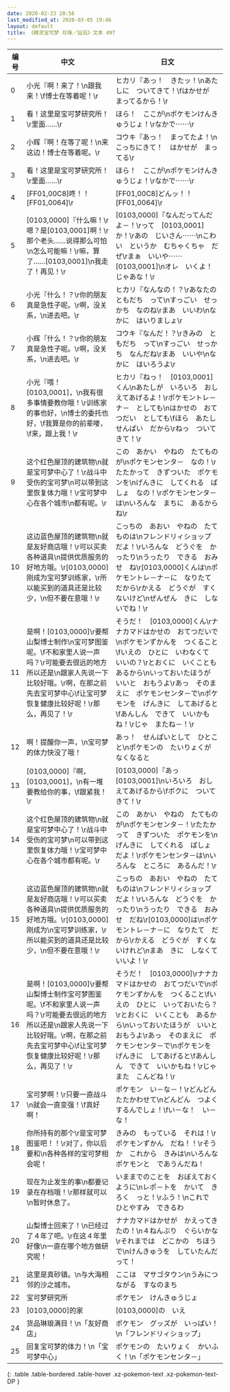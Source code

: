 ```yaml
---
date: 2020-02-23 20:56
last_modified_at: 2020-03-05 19:46
layout: default
title: 《精灵宝可梦 珍珠／钻石》文本 497
---
```

| 编号 | 中文 | 日文 |
| ---- | ---- | ---- |
| 0 | 小光『啊！来了！\n跟我来！\f博士在等着呢！\r | ヒカリ『あっ！　きたッ！\nあたしに　ついてきて！\fはかせが　まってるから！\r |
| 1 | 看！这里是宝可梦研究所！\r里面……\r | ほら！　ここが\nポケモンけんきゅうじょ！\rなかで⋯⋯\r |
| 2 | 小辉『啊！在等了呢！\n来这边！博士在等着呢。\r | コウキ『あっ！　まってたよ！\nこっちにきて！　はかせが　まってる\r |
| 3 | 看！这里是宝可梦研究所！\r里面……\r | ほら！　ここが\nポケモンけんきゅうじょ！\rなかで⋯⋯\r |
| 4 | [FF01,00C8]咚！！[FF01,0064]\r | [FF01,00C8]どんッ！！[FF01,0064]\r |
| 5 | [0103,0000]『什么嘛！\r嗯？是[0103,0001]啊！\r那个老头……说得那么可怕\n怎么可能嘛！\r嘛，算了……[0103,0001]\n我走了！再见！\r | [0103,0000]『なんだってんだよ－！\rって　[0103,0001]　か！\rあの　じいさん⋯⋯\nこわい　というか　むちゃくちゃ　だぜ\rまぁ　いいや⋯⋯　[0103,0001]\nオレ　いくよ！　じゃあな！\r |
| 6 | 小光『什么！？\r你的朋友真是急性子呢。\r啊，没关系，\n进去吧。\r | ヒカリ『なんなの！？\rあなたの　ともだち　って\nすっごい　せっかち　なのね\rまあ　いいわ\nなかに　はいりましょ\r |
| 7 | 小辉『什么！？\r你的朋友真是急性子呢。\r啊，没关系，\n进去吧。\r | コウキ『なんだ！？\rきみの　ともだち　って\nすっごい　せっかち　なんだね\rまあ　いいや\nなかに　はいろうよ\r |
| 8 | 小光『喂！[0103,0001]，\n我有很多事情要教你哦！\r训练家的事也好，\n博士的委托也好，\f我算是你的前辈喽，\f来，跟上我！\r | ヒカリ『ねっ！　[0103,0001]くん\nあたしが　いろいろ　おしえてあげるよ！\rポケモントレ－ナ－　としても\nはかせの　おてつだい　としても\fほら　あたし　せんぱい　だから\rねっ　ついてきて！\r |
| 9 | 这个红色屋顶的建筑物\n就是宝可梦中心了！\r战斗中受伤的宝可梦\n可以带到这里恢复体力哦！\r宝可梦中心在各个城市\n都有呢。\r | この　あかい　やねの　たてものが\nポケモンセンタ－　なの！\rたたかって　きずついた　ポケモンを\nげんきに　してくれる　ばしょ　なの！\rポケモンセンタ－は\nいろんな　まちに　あるからね\r |
| 10 | 这边蓝色屋顶的建筑物\n就是友好商店哦！\r可以买卖各种道具\n提供优质服务的好地方哦。\r[0103,0000]刚成为宝可梦训练家，\r所以能买到的道具还是比较少，\n但不要在意哦！\r | こっちの　あおい　やねの　たてものは\nフレンドリィショップ　だよ！\rいろんな　どうぐを　かったり\nうったり　できる　おみせ　ね\r[0103,0000]くんは\nポケモントレ－ナ－に　なりたて　だから\rかえる　どうぐが　すくないけど\nぜんぜん　きに　しないでね！\r |
| 11 | 是啊！[0103,0000]\r要帮山梨博士制作\n宝可梦图鉴呢。\f不和家里人说一声吗？\r可能要去很远的地方所以还是\n跟家人先说一下比较好哦。\r啊，在那之前先去宝可梦中心\f让宝可梦恢复健康比较好呢！\r那么，再见了！\r | そうだ！　[0103,0000]くん\rナナカマドはかせの　おてつだいで\nポケモンずかんを　つくること\fいえの　ひとに　いわなくて　いいの？\rとおくに　いくことも　あるから\nいっておいたほうが　いいと　おもうよ\rあっ　そのまえに　ポケモンセンタ－で\nポケモンを　げんきに　してあげると\fあんしん　できて　いいかもね！\rじゃ　またね－！\r |
| 12 | 啊！提醒你一声，\n宝可梦的体力快没了哦！ | あっ！　せんぱいとして　ひとこと\nポケモンの　たいりょくが　なくなると |
| 13 | [0103,0000]『啊，[0103,0001]，\n有一堆要教给你的事，\f跟紧我！\r | [0103,0000]『あっ　[0103,0001]\nいろいろ　おしえてあげるから\fボクに　ついてきて！\r |
| 14 | 这个红色屋顶的建筑物\n就是宝可梦中心了！\r战斗中受伤的宝可梦\n可以带到这里恢复体力哦！\r宝可梦中心在各个城市都有呢。\r | この　あかい　やねの　たてものが\nポケモンセンタ－！\rたたかって　きずついた　ポケモンを\nげんきに　してくれる　ばしょ　だよ！\rポケモンセンタ－は\nいろんな　ところに　あるんだ！\r |
| 15 | 这边蓝色屋顶的建筑物\n就是友好商店哦！\r可以买卖各种道具\n提供优质服务的好地方哦。\r[0103,0000]刚成为\n宝可梦训练家，\r所以能买到的道具还是比较少，\n但不要在意哦！\r | こっちの　あおい　やねの　たてものは\nフレンドリィショップ　だよ！\rいろんな　どうぐを　かったり\nうったり　できる　おみせ　だね\r[0103,0000]は\nポケモントレ－ナ－に　なりたて　だから\rかえる　どうぐが　すくないけれど\nまあ　きに　しなくていいよ！\r |
| 16 | 是啊！[0103,0000]\r要帮山梨博士制作宝可梦图鉴呢。\f不和家里人说一声吗？\r可能要去很远的地方所以还是\n跟家人先说一下比较好哦。\r啊，在那之前先去宝可梦中心\f让宝可梦恢复健康比较好呢！\r那么，再见了！\r | そうだ！　[0103,0000]\rナナカマドはかせの　おてつだいで\nポケモンずかんを　つくること\fいえの　ひとに　いっておいたら？\rとおくに　いくことも　あるから\nいっておいたほうが　いいと　おもうよ\rあっ　そのまえに　ポケモンセンタ－で\nポケモンを　げんきに　してあげると\fあんしん　できて　いいかもね！\rじゃ　また　こんどね！\r |
| 17 | 宝可梦啊！\r只要一直战斗\n就会一直变强！\f真好啊！ | ポケモン　い－な－！\rどんどん　たたかわせて\nどんどん　つよくするんでしょ！\fい－な！　い－な！ |
| 18 | 你所持有的那个\r是宝可梦图鉴吧！！\r对了，你以后要和\n各种各样的宝可梦相会呢！ | きみの　もっている　それは！\rポケモンずかん　だね！！\rそうか　これから　きみは\nいろんな　ポケモンと　であうんだね！ |
| 19 | 现在为止发生的事\n都要记录在存档哦！\r那样就可以\n暂时休息了。 | いままでのことを　おぼえておくように\nレポ－トを　かいて　きろく　っと！\rふう！\nこれで　ひとやすみ　できるわ |
| 20 | 山梨博士回来了！\n已经过了４年了吧。\r在这４年里好像\n一直在哪个地方做研究呢！ | ナナカマドはかせが　かえってきたの！\n４ねんぶり　ぐらいかな\rそれまでは　どこかの　ちほうで\nけんきゅうを　していたんだって！ |
| 21 | 这里是真砂镇。\n与大海相邻的沙之城市。 | ここは　マサゴタウン\nうみにつながる　すなのまち |
| 22 | 宝可梦研究所 | ポケモン　けんきゅうじょ |
| 23 | [0103,0000]的家 | [0103,0000]の　いえ |
| 24 | 货品琳琅满目！\n「友好商店」 | ポケモン　グッズが　いっぱい！\n「フレンドリィショップ」 |
| 25 | 回复宝可梦的体力！\n「宝可梦中心」 | ポケモンの　たいりょく　かいふく！\n「ポケモンセンタ－」 |
{: .table .table-bordered .table-hover .xz-pokemon-text .xz-pokemon-text-DP }